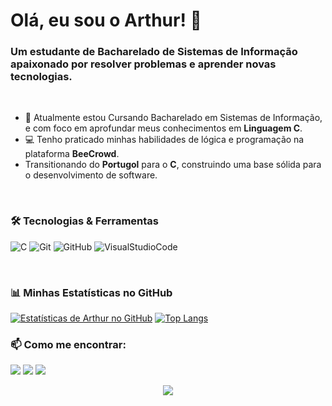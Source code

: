 # Olá, eu sou o Arthur! 👋

### Um estudante de Bacharelado de Sistemas de Informação apaixonado por resolver problemas e aprender novas tecnologias.

<br>

- 🌱 Atualmente estou Cursando Bacharelado em Sistemas de Informação, e com foco em aprofundar meus conhecimentos em **Linguagem C**.
- 💻 Tenho praticado minhas habilidades de lógica e programação na plataforma **BeeCrowd**.
- Transitionando do **Portugol** para o **C**, construindo uma base sólida para o desenvolvimento de software.

<br>

### 🛠️ Tecnologias & Ferramentas

![C](https://img.shields.io/badge/C-00599C?style=for-the-badge&logo=c&logoColor=white)
![Git](https://img.shields.io/badge/GIT-E44C30?style=for-the-badge&logo=git&logoColor=white)
![GitHub](https://img.shields.io/badge/GitHub-100000?style=for-the-badge&logo=github&logoColor=white)
![VisualStudioCode](https://img.shields.io/badge/VisualStudioCode-0078D4?style=for-the-badge&logo=visual%20studio%20code&logoColor=white)

<br>

### 📊 Minhas Estatísticas no GitHub

[![Estatísticas de Arthur no GitHub](https://github-readme-stats.vercel.app/api?username=arthurgxtz-exe&show_icons=true&theme=dracula&include_all_commits=true&count_private=true)](https://github.com/arthurgxtz-exe)
[![Top Langs](https://github-readme-stats.vercel.app/api/top-langs/?username=arthurgxtz-exe&layout=compact&theme=dracula)](https://github.com/arthurgxtz-exe)
<br>

### 📫 Como me encontrar:
<a href="https://www.linkedin.com/in/arthur-ferreira-a76064166/" target="_blank"><img src="https://img.shields.io/badge/LinkedIn-0077B5?style=for-the-badge&logo=linkedin&logoColor=white" target="_blank"></a> 
<a href="https://www.instagram.com/arthurgxtz/" target="_blank"><img src="https://img.shields.io/badge/Instagram-E4405F?style=for-the-badge&logo=instagram&logoColor=white" target="_blank"></a> 
<a href="https://discord.gg/F4JqufJRRJ" target="_blank"><img src="https://img.shields.io/badge/Discord-7289DA?style=for-the-badge&logo=discord&logoColor=white" target="_blank"></a>
<p align="center"> 
  <img src="https://profile-counter.glitch.me/arthurgxtz-exe/count.svg" />
</p>
